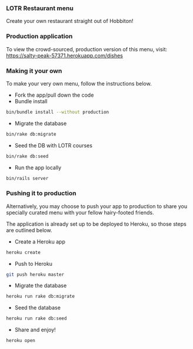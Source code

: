### LOTR Restaurant menu

Create your own restaurant straight out of Hobbiton!

### Production application

To view the crowd-sourced, production version of this menu, visit: https://salty-peak-57371.herokuapp.com/dishes

### Making it your own

To make your very own menu, follow the instructions below.

* Fork the app/pull down the code
* Bundle install
```bash
bin/bundle install --without production
```
* Migrate the database
```bash
bin/rake db:migrate
```
* Seed the DB with LOTR courses
```bash
bin/rake db:seed
```
* Run the app locally
```bash
bin/rails server
```

### Pushing it to production
Alternatively, you may choose to push your app to production to share you specially curated menu with your fellow hairy-footed friends.

The application is already set up to be deployed to Heroku, so those steps are outlined below.

* Create a Heroku app
```bash
heroku create
```
* Push to Heroku
```bash
git push heroku master
```
* Migrate the database
```bash
heroku run rake db:migrate
```
* Seed the database
```bash
heroku run rake db:seed
```
* Share and enjoy!
```bash
heroku open
```
